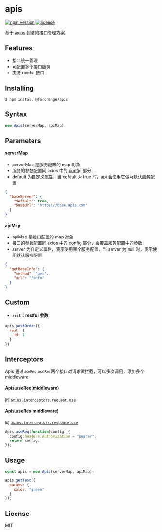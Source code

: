 # apis

[![npm version](https://img.shields.io/npm/v/@forchange/apis.svg)](https://www.npmjs.com/package/@forchange/apis)
[![license](https://img.shields.io/npm/l/@forchange/apis.svg)](https://www.npmjs.com/package/@forchange/apis)

基于 [axios](https://github.com/axios/axios) 封装的接口管理方案

## Features

- 接口统一管理
- 可配置多个接口服务
- 支持 restful 接口

## Installing

```
$ npm install @forchange/apis
```

## Syntax

```javascript
new Apis(serverMap, apiMap);
```

## Parameters

#### serverMap

- serverMap 是服务配置的 map 对象
- 服务的参数配置同 axios 中的 [config](https://github.com/axios/axios#request-config) 部分
- default 为自定义属性，当 default 为 true 时，api 会使用它做为默认服务配置

```json
{
  "baseServer": {
    "default": true,
    "baseUrl": "https://base.apis.com"
  }
}
```

#### apiMap

- apiMap 是接口配置的 map 对象
- 接口的参数配置同 axios 中的 [config](https://github.com/axios/axios#request-config) 部分，会覆盖服务配置中的参数
- server 为自定义属性，表示使用哪个服务配置，当 server 为 null 时，表示使用默认服务配置

```json
{
  "getBaseInfo": {
    "method": "get",
    "url": "/info"
  }
}
```

## Custom

- #### `rest`：restful 参数

```javascript
apis.postOrder({
  rest: {
    id: 1
  }
})
```

## Interceptors

Apis 通过`useReq`,`useRes`两个接口对请求做拦截，可以多次调用，添加多个 middleware

#### Apis.useReq(middleware)

同 [`axios.interceptors.request.use`](https://github.com/axios/axios#interceptors)

#### Apis.useRes(middleware)

同 [`axios.interceptors.response.use`](https://github.com/axios/axios#interceptors)

```javascript
Apis.useReq(function(config) {
  config.headers.Authorization = "Bearer";
  return config;
});
```

## Usage

```javascript
const apis = new Apis(serverMap, apiMap);

apis.getTest({
  params: {
    color: "green"
  }
});
```

## License

MIT
